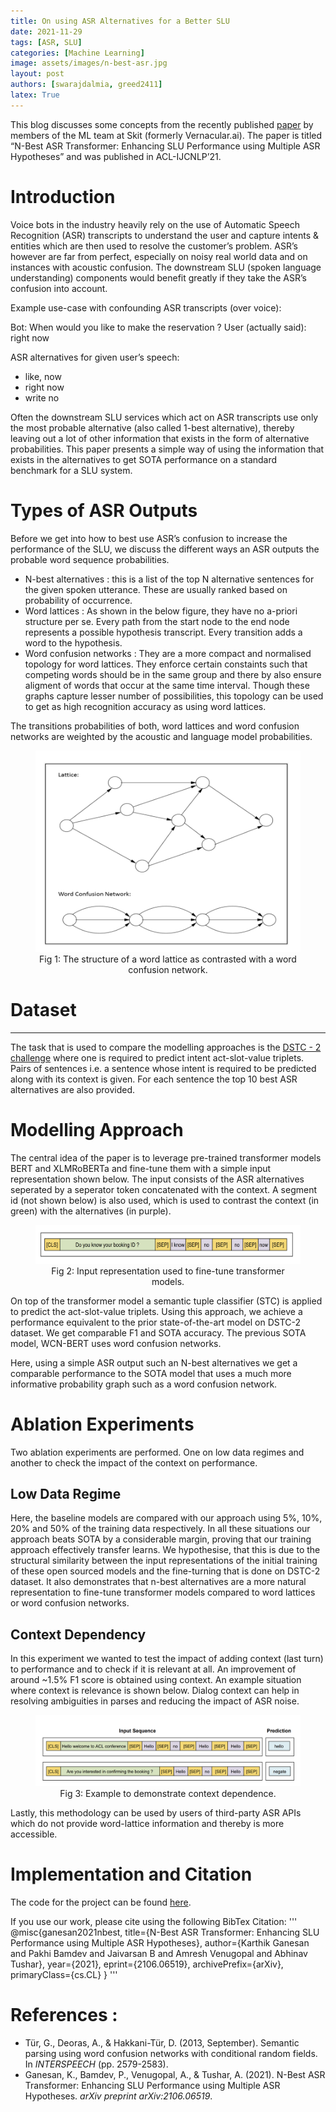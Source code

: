 ```yaml
---
title: On using ASR Alternatives for a Better SLU
date: 2021-11-29
tags: [ASR, SLU]
categories: [Machine Learning]
image: assets/images/n-best-asr.jpg
layout: post
authors: [swarajdalmia, greed2411]
latex: True
---
```


This blog discusses some concepts from the recently published [paper](https://arxiv.org/pdf/2106.06519.pdf) by members of the ML team at Skit (formerly Vernacular.ai). The paper is titled “N-Best ASR Transformer: Enhancing SLU Performance using Multiple ASR Hypotheses” and was published in ACL-IJCNLP’21.

# Introduction

Voice bots in the industry heavily rely on the use of Automatic Speech Recognition (ASR) transcripts to understand the user and capture intents & entities which are then used to resolve the customer’s problem. ASR’s however are far from perfect, especially on noisy real world data and on instances with acoustic confusion. The downstream SLU (spoken language understanding) components would benefit greatly if they take the ASR’s confusion into account.

Example use-case with confounding ASR transcripts (over voice):

Bot: When would you like to make the reservation ?
User (actually said): right now

ASR alternatives for given user’s speech:
- like, now
- right now
- write no

Often the downstream SLU services which act on ASR transcripts use only the most probable alternative (also called 1-best alternative), thereby leaving out a lot of other information that exists in the form of alternative probabilities. This paper presents a simple way of using the information that exists in the alternatives to get SOTA performance on a standard benchmark for a SLU system.

# Types of ASR Outputs

Before we get into how to best use ASR’s confusion to increase the performance of the SLU, we discuss the different ways an ASR outputs the probable word sequence probabilities.


- N-best alternatives : this is a list of the top N alternative sentences for the given spoken utterance. These are usually ranked based on probability of occurrence.
- Word lattices : As shown in the below figure, they have no a-priori structure per se. Every path from the start node to the end node represents a possible hypothesis transcript. Every transition adds a word to the hypothesis.
- Word confusion networks : They are a more compact and normalised topology for word lattices. They enforce certain constaints such that competing words should be in the same group and there by also ensure aligment of words that occur at the same time interval. Though these graphs capture lesser number of possibilities, this topology can be used to get as high recognition accuracy as using word lattices.

The transitions probabilities of both, word lattices and word confusion networks are weighted by the acoustic and language model probabilities.


<figure>
<center>
  <img alt="Can't See? Something went wrong!" src="/assets/images/posts/n-best-asr/word-lattices.jpg"/>
  <figcaption>Fig 1: The structure of a word lattice as contrasted with a word confusion network.</figcaption>
</center>
</figure>


# Dataset
****
The task that is used to compare the modelling approaches is the [DSTC - 2 challenge](https://aclanthology.org/W14-4337.pdf) where one is required to predict intent act-slot-value triplets. Pairs of sentences i.e. a sentence whose intent is required to be predicted along with its context is given. For each sentence the top 10 best ASR alternatives are also provided.

# Modelling Approach

The central idea of the paper is to leverage pre-trained transformer models BERT and XLMRoBERTa and fine-tune them with a simple input representation shown below. The input consists of the ASR alternatives seperated by a seperator token concatenated with the context. A segment id (not shown below) is also used, which is used to contrast the context (in green) with the alternatives (in purple).  

<figure>
<center>
  <img alt="Can't See? Something went wrong!" src="/assets/images/posts/n-best-asr/example-input.jpg"/>
  <figcaption>Fig 2: Input representation used to fine-tune transformer models.</figcaption>
</center>
</figure>

 On top of the transformer model a semantic tuple classifier (STC) is applied to predict the act-slot-value triplets. Using this approach, we achieve a performance equivalent to the prior state-of-the-art model on DSTC-2 dataset. We get comparable F1 and SOTA accuracy. The previous SOTA model, WCN-BERT uses word confusion networks.

 Here, using a simple ASR output such an N-best alternatives we get a comparable performance to the SOTA model that uses a much more informative probability graph such as a word confusion network.

# Ablation Experiments

Two ablation experiments are performed. One on low data regimes and another to check the impact of the context on performance.

## Low Data Regime

Here, the baseline models are compared with our approach using 5%, 10%, 20% and 50% of the training data respectively. In all these situations our approach beats SOTA by a considerable margin, proving that our training approach effectively transfer learns. We hypothesise, that this is due to the structural similarity between the input representations of the initial training of these open sourced models and the fine-turning that is done on DSTC-2 dataset. It also demonstrates that n-best alternatives are a more natural representation to fine-tune transformer models compared to word lattices or word confusion networks.

## Context Dependency

In this experiment we wanted to test the impact of adding context (last turn) to performance and to check if it is relevant at all. An improvement of around ~1.5% F1 score is obtained using context. An example situation where context is relevance is shown below. Dialog context can help in resolving ambiguities in parses and reducing the impact of ASR noise.

<figure>
<center>
  <img alt="Can't See? Something went wrong!" src="/assets/images/posts/n-best-asr/context-dependence.jpg"/>
  <figcaption>Fig 3: Example to demonstrate context dependence.</figcaption>
</center>
</figure>

Lastly, this methodology can be used by users of third-party ASR APIs which do not provide word-lattice information and thereby is more accessible.

# Implementation and Citation

The code for the project can be found [here](https://github.com/skit-ai/N-Best-ASR-Transformer).

If you use our work, please cite using the following BibTex Citation:
'''
    @misc{ganesan2021nbest,
          title={N-Best ASR Transformer: Enhancing SLU Performance using Multiple ASR Hypotheses},
          author={Karthik Ganesan and Pakhi Bamdev and Jaivarsan B and Amresh Venugopal and Abhinav Tushar},
          year={2021},
          eprint={2106.06519},
          archivePrefix={arXiv},
          primaryClass={cs.CL}
    }
'''  

# References :
- Tür, G., Deoras, A., & Hakkani-Tür, D. (2013, September). Semantic parsing using word confusion networks with conditional random fields. In *INTERSPEECH* (pp. 2579-2583).
- Ganesan, K., Bamdev, P., Venugopal, A., & Tushar, A. (2021). N-Best ASR Transformer: Enhancing SLU Performance using Multiple ASR Hypotheses. *arXiv preprint arXiv:2106.06519*.
